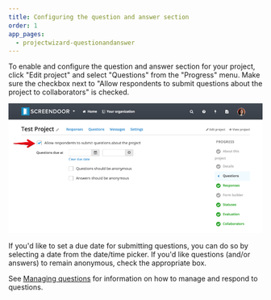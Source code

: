 ```yaml
---
title: Configuring the question and answer section
order: 1
app_pages:
  - projectwizard-questionandanswer
---
```


To enable and configure the question and answer section for your project, click "Edit project" and select "Questions" from the "Progress" menu. Make sure the checkbox next to "Allow respondents to submit questions about the project to collaborators" is checked.

![q&a](../images/qa.png)

If you'd like to set a due date for submitting questions, you can do so by selecting a date from the date/time picker. If you'd like questions (and/or answers) to remain anonymous, check the appropriate box.

See [Managing questions](managing_questions.html) for information on how to manage and respond to questions.
